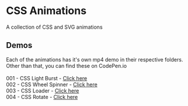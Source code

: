 # CSS Animations
A collection of CSS and SVG animations

## Demos
Each of the animations has it's own mp4 demo in their respective folders. Other than that, you can find these on CodePen.io<br><br>
001 - CSS Light Burst - [Click here](https://codepen.io/mpsinghk/full/JBVQbp/)<br>
002 - CSS Wheel Spinner - [Click here](https://codepen.io/mpsinghk/full/mGyvMg/)<br>
003 - CSS Loader - [Click here](https://codepen.io/mpsinghk/full/WgvKeG/)<br>
004 - CSS Rotate - [Click here](https://codepen.io/mpsinghk/full/bxeJBE/)<br>
